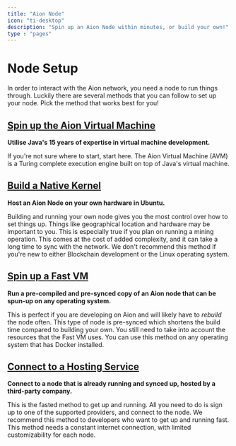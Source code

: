 ```yaml
---
title: "Aion Node"
icon: "ti-desktop"
description: "Spin up an Aion Node within minutes, or build your own!"
type : "pages"
---
```


# Node Setup

In order to interact with the Aion network, you need a node to run things through. Luckily there are several methods that you can follow to set up your node. Pick the method that works best for you!

## [Spin up the Aion Virtual Machine](avm)

**Utilise Java's 15 years of expertise in virtual machine development.**

If you're not sure where to start, start here. The Aion Virtual Machine (AVM) is a Turing complete execution engine built on top of Java's virtual machine.

## [Build a Native Kernel](native-nodes)

**Host an Aion Node on your own hardware in Ubuntu.**

Building and running your own node gives you the most control over how to set things up. Things like geographical location and hardware may be important to you. This is especially true if you plan on running a mining operation. This comes at the cost of added complexity, and it can take a long time to sync with the network. We don't recommend this method if you're new to either Blockchain development or the Linux operating system.

## [Spin up a Fast VM](fast-vm)

**Run a pre-compiled and pre-synced copy of an Aion node that can be spun-up on any operating system.**

This is perfect if you are developing on Aion and will likely have to _rebuild_ the node often. This type of node is pre-synced which shortens the build time compared to building your own. You still need to take into account the resources that the Fast VM uses. You can use this method on any operating system that has Docker installed.

## [Connect to a Hosting Service](hosting-services)

**Connect to a node that is already running and synced up, hosted by a third-party company.**

This is the fasted method to get up and running. All you need to do is sign up to one of the supported providers, and connect to the node. We recommend this method to developers who want to get up and running fast. This method needs a constant internet connection, with limited customizability for each node.